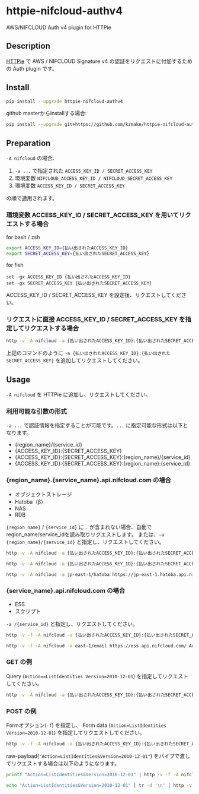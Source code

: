 # httpie-nifcloud-authv4
AWS/NIFCLOUD Auth v4 plugin for HTTPie

## Description

[HTTPie](https://httpie.org) で AWS / NIFCLOUD Signature v4 の認証をリクエストに付加するための Auth plugin です。

## Install

```bash
pip install --upgrade httpie-nifcloud-authv4
```

github masterからinstallする場合:
```bash
pip install --upgrade git+https://github.com/kzmake/httpie-nifcloud-authv4
```

## Preparation

`-A nifcloud` の場合、 
1. `-a ...` で指定された `ACCESS_KEY_ID / SECRET_ACCESS_KEY`
1. 環境変数 `NIFCLOUD_ACCESS_KEY_ID / NIFCLOUD_SECRET_ACCESS_KEY`
2. 環境変数 `ACCESS_KEY_ID / SECRET_ACCESS_KEY`

の順で適用されます。

### 環境変数 ACCESS_KEY_ID / SECRET_ACCESS_KEY を用いてリクエストする場合

for bash / zsh
```bash
export ACCESS_KEY_ID={払い出されたACCESS_KEY_ID}
export SECRET_ACCESS_KEY={払い出されたSECRET_ACCESS_KEY}
```

for fish
```fish
set -gx ACCESS_KEY_ID {払い出されたACCESS_KEY_ID}
set -gx SECRET_ACCESS_KEY {払い出されたSECRET_ACCESS_KEY}
```
 ACCESS_KEY_ID / SECRET_ACCESS_KEY を設定後、リクエストしてください。

### リクエストに直接 ACCESS_KEY_ID / SECRET_ACCESS_KEY を指定してリクエストする場合

```bash
http -v -A nifcloud -a {払い出されたACCESS_KEY_ID}:{払い出されたSECRET_ACCESS_KEY} https://jp-east-1.hatoba.api.nifcloud.com/v1/clusters
```
上記のコマンドのように `-a {払い出されたACCESS_KEY_ID}:{払い出されたSECRET_ACCESS_KEY}` を追加してリクエストしてください。

## Usage

`-A nifcloud` を HTTPie に追加し、リクエストしてください。

### 利用可能な引数の形式

`-a ...` で認証情報を指定することが可能です。`...` に指定可能な形式は以下となります。

- {region_name}/{service_id}
- {ACCESS_KEY_ID}:{SECRET_ACCESS_KEY}
- {ACCESS_KEY_ID}:{SECRET_ACCESS_KEY}:{region_name}/{service_id}
- {ACCESS_KEY_ID}:{SECRET_ACCESS_KEY}:{region_name}:{service_id}

### {region_name}.{service_name}.api.nifcloud.com の場合

- オブジェクトストレージ
- Hatoba（β）
- NAS
- RDB

`{region_name}` / `{service_id}` に `.` が含まれない場合、自動でregion_name/service_idを読み取りリクエストします。
または、`-a {region_name}/{service_id}` と指定し、リクエストしてください。

```bash
http -v -A nifcloud -a {払い出されたACCESS_KEY_ID}:{払い出されたSECRET_ACCESS_KEY} https://jp-east-1.hatoba.api.nifcloud.com/v1/clusters

http -v -A nifcloud -a {払い出されたACCESS_KEY_ID}:{払い出されたSECRET_ACCESS_KEY}:jp-east-1/hatoba https://jp-east-1.hatoba.api.nifcloud.com/v1/clusters

http -v -A nifcloud -a jp-east-1/hatoba https://jp-east-1.hatoba.api.nifcloud.com/v1/clusters
```

### {service_name}.api.nifcloud.com の場合

- ESS
- スクリプト

`-a /{service_id}` と指定し、リクエストしてください。

```bash
http -v -f -A nifcloud -a {払い出されたACCESS_KEY_ID}:{払い出されたSECRET_ACCESS_KEY}:east-1/email https://ess.api.nifcloud.com/ Action=ListIdentities Version=2010-12-01

http -v -f -A nifcloud -a east-1/email https://ess.api.nifcloud.com/ Action=ListIdentities Version=2010-12-01
```

### GET の例

Query (`Action==ListIdentities Version=2010-12-01`) を指定してリクエストしてください。

```bash
http -v -A nifcloud -a {払い出されたACCESS_KEY_ID}:{払い出されたSECRET_ACCESS_KEY}:east-1/email https://ess.api.nifcloud.com/ Action==ListIdentities Version==2010-12-01
```

### POST の例

Formオプション(`-f`) を指定し、 Form data (`Action=ListIdentities Version=2010-12-01`) を指定してリクエストしてください。

```bash
http -v -f -A nifcloud -a {払い出されたACCESS_KEY_ID}:{払い出されたSECRET_ACCESS_KEY}:east-1/email https://ess.api.nifcloud.com/ Action=ListIdentities Version=2010-12-01
```

raw-payload(`"Action=ListIdentities&Version=2010-12-01"`) をパイプで渡してリクエストする場合は以下のようになります。

```bash
printf "Action=ListIdentities&Version=2010-12-01" | http -v -f -A nifcloud -a east-1/email https://ess.api.nifcloud.com/

echo "Action=ListIdentities&Version=2010-12-01" | tr -d '\n' | http -v -f -A nifcloud -a east-1/email https://ess.api.nifcloud.com/
```
